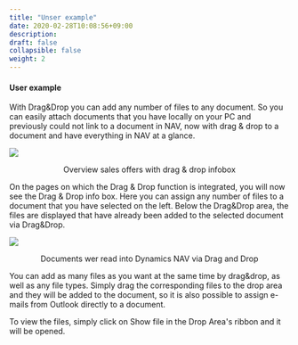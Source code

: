 ```yaml
---
title: "Unser example"
date: 2020-02-28T10:08:56+09:00
description: 
draft: false
collapsible: false
weight: 2
---
```


#### User example

With Drag&Drop you can add any number of files to any document. So you can easily attach documents that you have locally on your PC and previously could not link to a document in NAV, now with drag & drop to a document and have everything in NAV at a glance.

![](/images/connectornav/dragdrop/beispiel1.png)<center>Overview sales offers with drag & drop infobox</center>

On the pages on which the Drag & Drop function is integrated, you will now see the Drag & Drop info box. Here you can assign any number of files to a document that you have selected on the left. Below the Drag&Drop area, the files are displayed that have already been added to the selected document via Drag&Drop.

![](/images/connectornav/dragdrop/beispiel2.png)<center>Documents wer read into Dynamics NAV via Drag and Drop</center>

You can add as many files as you want at the same time by drag&drop, as well as any file types. Simply drag the corresponding files to the drop area and they will be added to the document, so it is also possible to assign e-mails from Outlook directly to a document.

To view the files, simply click on Show file in the Drop Area's ribbon and it will be opened.